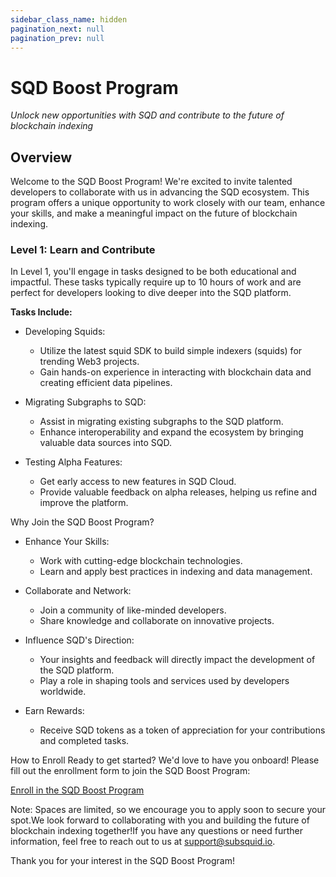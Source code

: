 ```yaml
---
sidebar_class_name: hidden
pagination_next: null
pagination_prev: null
---
```


# SQD Boost Program

_Unlock new opportunities with SQD and contribute to the future of blockchain indexing_

## Overview

Welcome to the SQD Boost Program! We're excited to invite talented developers to collaborate with us in advancing the SQD ecosystem. This program offers a unique opportunity to work closely with our team, enhance your skills, and make a meaningful impact on the future of blockchain indexing.

### Level 1: Learn and Contribute

In Level 1, you'll engage in tasks designed to be both educational and impactful. These tasks typically require up to 10 hours of work and are perfect for developers looking to dive deeper into the SQD platform.

**Tasks Include:**

 - Developing Squids:
    * Utilize the latest squid SDK to build simple indexers (squids) for trending Web3 projects.
    * Gain hands-on experience in interacting with blockchain data and creating efficient data pipelines.

 - Migrating Subgraphs to SQD:
    * Assist in migrating existing subgraphs to the SQD platform.
    * Enhance interoperability and expand the ecosystem by bringing valuable data sources into SQD.

 - Testing Alpha Features:
    * Get early access to new features in SQD Cloud.
    * Provide valuable feedback on alpha releases, helping us refine and improve the platform.

Why Join the SQD Boost Program?

 - Enhance Your Skills:
    * Work with cutting-edge blockchain technologies.
    * Learn and apply best practices in indexing and data management.

 - Collaborate and Network:
    * Join a community of like-minded developers.
    * Share knowledge and collaborate on innovative projects.

 - Influence SQD's Direction:
    * Your insights and feedback will directly impact the development of the SQD platform.
    * Play a role in shaping tools and services used by developers worldwide.

 - Earn Rewards:
    * Receive SQD tokens as a token of appreciation for your contributions and completed tasks.

How to Enroll
Ready to get started? We'd love to have you onboard!
Please fill out the enrollment form to join the SQD Boost Program:

[Enroll in the SQD Boost Program](https://app.deform.cc/form/0ac1a257-51d2-43f0-ae39-352c0cce9e15)

Note: Spaces are limited, so we encourage you to apply soon to secure your spot.We look forward to collaborating with you and building the future of blockchain indexing together!If you have any questions or need further information, feel free to reach out to us at support@subsquid.io.

Thank you for your interest in the SQD Boost Program!

